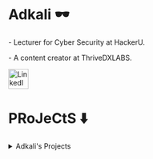 # Adkali 🕶️
<p>- Lecturer for Cyber Security at HackerU.
<p> - A content creator at ThriveDXLABS.<p>
  <a href="https://www.linkedin.com/in/adkali/">
    <img alt="LinkedIn" width="40px" src="https://upload.wikimedia.org/wikipedia/commons/thumb/8/81/LinkedIn_icon.svg/2048px-LinkedIn_icon.png"/>
  </a>

# PRoJeCtS ⬇️
<details>
  <summary>Adkali's Projects</summary>
  <table>
    <thead>
      <tr>
        <th>Description</th>
        <th>Name of Tool</th>
      </tr>
    </thead>
    <tbody>
      <tr>
        <td>Hashget is a great Python tool for scraping decrypted hashes from open sites.</td>
        <td><a href="https://github.com/Adkali/Hashget">Hashget</a></td>
      </tr>
      <tr>
        <td>GSdork is a Python script for automating Google Dorking and Google Hacking.</td>
        <td><a href="https://github.com/Adkali/GSdork">GSdork</a></td>
      </tr>
      <tr>
        <td>Subxenum is a Python tool that can be used to enumerate subdomains of a given domain name using open sources like crt.sh, WHOIS, and Vedbex. It also allows the user to load a file to search for subdomains.</td>
        <td><a href="https://github.com/Adkali/Subxenum">Subxenum</a></td>
      </tr>
      <tr>
        <td>SockLogger is a Python tool that sends key strokes over socket and can be used to manipulate real-time protection by sending phishing messages.</td>
        <td><a href="https://github.com/Adkali/SockLogger">SockLogger</a></td>
      </tr>
      <tr>
        <td>Anume streamlines the process of searching for potential vulnerabilities and misconfigurations using automatic commands & service identification, without the need for manually typing multiple commands.</td>
        <td><a href="https://github.com/Adkali/Anume-Smart-Enumeration">Anume Smart Enumeration</a></td>
      </tr>
    </tbody>
  </table>
</details>




